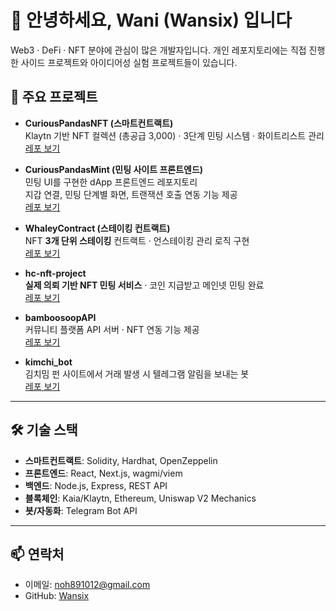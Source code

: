 # 👋 안녕하세요, Wani (Wansix) 입니다

Web3 · DeFi · NFT 분야에 관심이 많은 개발자입니다.
개인 레포지토리에는 직접 진행한 사이드 프로젝트와 아이디어성 실험 프로젝트들이 있습니다.





## 🚀 주요 프로젝트

- **CuriousPandasNFT (스마트컨트랙트)**  
  Klaytn 기반 NFT 컬렉션 (총공급 3,000) · 3단계 민팅 시스템 · 화이트리스트 관리  
  [레포 보기](https://github.com/Wansix/curiousPandasNFT)

- **CuriousPandasMint (민팅 사이트 프론트엔드)**  
  민팅 UI를 구현한 dApp 프론트엔드 레포지토리  
  지갑 연결, 민팅 단계별 화면, 트랜잭션 호출 연동 기능 제공  
  [레포 보기](https://github.com/Wansix/curiousPandasMint)

- **WhaleyContract (스테이킹 컨트랙트)**  
  NFT **3개 단위 스테이킹** 컨트랙트 · 언스테이킹 관리 로직 구현  
  [레포 보기](https://github.com/Wansix/whaleyContract)

- **hc-nft-project**  
  **실제 의뢰 기반 NFT 민팅 서비스** · 코인 지급받고 메인넷 민팅 완료  
  [레포 보기](https://github.com/Wansix/hc-nft-project)

- **bamboosoopAPI**  
  커뮤니티 플랫폼 API 서버 · NFT 연동 기능 제공  
  [레포 보기](https://github.com/Wansix/bamboosoopAPI)

- **kimchi_bot**  
  김치밈 펀 사이트에서 거래 발생 시 텔레그램 알림을 보내는 봇  
  [레포 보기](https://github.com/Wansix/kimchi_bot)

---

## 🛠️ 기술 스택
- **스마트컨트랙트**: Solidity, Hardhat, OpenZeppelin  
- **프론트엔드**: React, Next.js, wagmi/viem  
- **백엔드**: Node.js, Express, REST API  
- **블록체인**: Kaia/Klaytn, Ethereum, Uniswap V2 Mechanics  
- **봇/자동화**: Telegram Bot API  

---

## 📫 연락처
- 이메일: noh891012@gmail.com  
- GitHub: [Wansix](https://github.com/Wansix)
